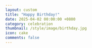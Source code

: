 ```yaml
---
layout: custom
title: "Happy Birthday!"
date: 2025-04-02 00:00:00 +0800
category: celebration
thumbnail: /style/image/birthday.jpg
icon: cake
comments: false
---
```


<!DOCTYPE html>
<html>
<head>
    <title>🎂 Happy Birthday 周丹! 🌟</title>
    <meta charset="utf-8">
    <style>
        :root {
            --primary-color: #ff6b6b;
            --secondary-color: #4ecdc4;
        }

        body {
            margin: 0;
            overflow: hidden;
            font-family: 'Comic Sans MS', cursive;
            background: linear-gradient(45deg, #2c3e50, #3498db);
        }

        /* 粒子背景 */
        #particles-js {
            position: fixed;
            width: 100%;
            height: 100%;
            z-index: -1;
        }

        /* 3D贺卡容器 */
        .card-container {
            perspective: 1000px;
            position: absolute;
            top: 50%;
            left: 50%;
            transform: translate(-50%, -50%);
        }

        /* 可翻转的3D贺卡 */
        .card {
            width: 400px;
            height: 500px;
            transform-style: preserve-3d;
            transition: all 1s;
            cursor: pointer;
        }

        .card:hover {
            transform: rotateY(180deg);
        }

        /* 贺卡正反面 */
        .front, .back {
            position: absolute;
            width: 100%;
            height: 100%;
            backface-visibility: hidden;
            border-radius: 15px;
            padding: 20px;
            box-shadow: 0 10px 30px rgba(0,0,0,0.3);
        }

        .front {
            background: url('birthday-bg.jpg') center/cover;
            display: flex;
            flex-direction: column;
            align-items: center;
            justify-content: center;
        }

        .back {
            background: #fff;
            transform: rotateY(180deg);
            text-align: center;
        }

        /* 文字动画 */
        @keyframes float {
            0% { transform: translateY(0px); }
            50% { transform: translateY(-20px); }
            100% { transform: translateY(0px); }
        }

        .title {
            font-size: 2.5em;
            color: var(--primary-color);
            text-shadow: 2px 2px 4px rgba(0,0,0,0.3);
            animation: float 3s infinite;
        }

        /* 按钮特效 */
        .btn {
            padding: 15px 30px;
            background: var(--secondary-color);
            border: none;
            border-radius: 25px;
            color: white;
            font-size: 1.2em;
            cursor: pointer;
            transition: all 0.3s;
        }

        .btn:hover {
            transform: scale(1.1);
            box-shadow: 0 5px 15px rgba(0,0,0,0.2);
        }
    </style>
</head>
<body>
    <!-- 粒子背景 -->
    <div id="particles-js"></div>

    <!-- 3D贺卡 -->
    <div class="card-container">
        <div class="card">
            <div class="front">
                <h1 class="title">Happy Birthday!</h1>
                <p>🎈 Click to open your surprise 🎁</p>
            </div>
            <div class="back">
                <h2>Dear 周丹</h2>
                <p>✨ On your special day, I wish you:</p>
                <ul>
                    <li>Endless Joy 🌈</li>
                    <li>Exciting Adventures 🚀</li>
                    <li>Amazing Success 💎</li>
                </ul>
                <button class="btn" onclick="showFireworks()">Claim Your Blessing!</button>
            </div>
        </div>
    </div>

    <!-- 音频 -->
    <audio id="bgm" loop>
        <source src="assets\audio\meetyou.mp3" type="audio/mpeg">
    </audio>

    <script>
    // 自动播放处理
    document.addEventListener('DOMContentLoaded', function() {
        const audio = document.getElementById('bgm');
        const playPromise = audio.play();
        
        // 处理浏览器自动播放限制
        if (playPromise !== undefined) {
            playPromise.catch(error => {
                // 显示交互提示
                const card = document.querySelector('.card');
                card.insertAdjacentHTML('beforebegin', 
                    '<p class="play-tip">✨ 点击页面任意位置播放音乐 ✨</p>');
                
                // 保留原有的点击播放功能
                document.body.onclick = () => {
                    audio.play();
                    document.querySelector('.play-tip')?.remove();
                }
            });
        }
    });

    <script src="https://cdn.jsdelivr.net/particles.js/2.0.0/particles.min.js"></script>
    <script>
        // 粒子背景配置
        particlesJS('particles-js', {
            particles: {
                number: { value: 80 },
                color: { value: '#ffffff' },
                shape: { type: 'circle' },
                opacity: { random: true },
                size: { random: true },
                move: {
                    enable: true,
                    speed: 2,
                    direction: 'none',
                    straight: false
                }
            }
        });

        function createShootingStar() {
            const star = document.createElement('div');
            star.style = `
                position: fixed;
                top: ${Math.random() * 50}%;
                left: ${Math.random() * 100}%;
                width: 2px;
                height: 100px;
                background: linear-gradient(45deg, #ffffff, rgba(255, 255, 255, 0));
                transform: rotate(${Math.random() * 45}deg);
                animation: shooting 2s linear forwards;
            `;
            document.body.appendChild(star);

            // 移除流星
            star.addEventListener('animationend', () => {
                star.remove();
            });
        }

        // 添加流星动画的关键帧
        const shootingStyle = document.createElement('style');
        shootingStyle.innerHTML = `
            @keyframes shooting {
                0% {
                    opacity: 1;
                    transform: translateY(0) translateX(0);
                }
                100% {
                    opacity: 0;
                    transform: translateY(200px) translateX(200px);
                }
            }
        `;
        document.head.appendChild(shootingStyle);

        // 定时生成流星
        setInterval(createShootingStar, 1000);

        // 烟花特效
        function showFireworks() {
            const colors = ['#ff0000', '#00ff00', '#0000ff'];
            for(let i=0; i<50; i++) {
                const particle = document.createElement('div');
                particle.style = `
                    position: fixed;
                    left: ${Math.random()*100}%;
                    top: ${Math.random()*100}%;
                    width: 5px;
                    height: 5px;
                    background: ${colors[Math.floor(Math.random()*3)]};
                    border-radius: 50%;
                    animation: explode 1s forwards;
                `;
                document.body.appendChild(particle);
            }
        }

    </script>
</body>
</html>